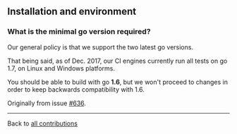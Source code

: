 <!-- Questions about install, setup and dependencies -->

## Installation and environment

### What is the minimal go version required?
Our general policy is that we support the two latest go versions.

That being said, as of Dec. 2017, our CI engines currently run all tests on go 1.7, on Linux and Windows platforms.

You should be able to build with go **1.6**, but we won't proceed to changes in order to keep backwards compatibility with 1.6.

Originally from issue [#636](https://github.com/go-swagger/go-swagger/issues/636).

<!-- Obsolete stuff : should be resourceful FAQ, though: TODO
### Swagger installation issues
_Use-Case_: I've installed go-swagger using brew ... (story goes on)
Originally from issue [#554](https://github.com/go-swagger/go-swagger/issues/554).

### What is the proper way to vendor go-swagger?
Originally from issue [#730](https://github.com/go-swagger/go-swagger/issues/730).
-->

-------------

Back to [all contributions](README.md#all-contributed-questions)
